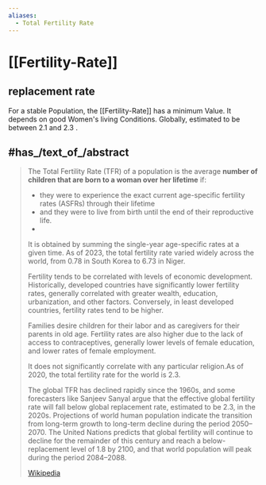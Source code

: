 ```yaml
---
aliases:
  - Total Fertility Rate
---
```


# [[Fertility-Rate]] 

## replacement rate 
For a stable Population, the [[Fertility-Rate]] has a minimum Value. 
It depends on good Women's living Conditions.  Globally, estimated to be between 2.1 and 2.3 .

## #has_/text_of_/abstract 

> The Total Fertility Rate (TFR) of a population is the average __number of children that are born to a woman over her lifetime__ if:
>- they were to experience the exact current age-specific fertility rates (ASFRs) through their lifetime
>- and they were to live from birth until the end of their reproductive life. 
>- 
> It is obtained by summing the single-year age-specific rates at a given time. As of 2023, the total fertility rate varied widely across the world, from 0.78 in South Korea to 6.73 in Niger. 
> 
> Fertility tends to be correlated with levels of economic development. Historically, developed countries have significantly lower fertility rates, generally correlated with greater wealth, education, urbanization, and other factors. Conversely, in least developed countries, fertility rates tend to be higher. 
> 
> Families desire children for their labor and as caregivers for their parents in old age. Fertility rates are also higher due to the lack of access to contraceptives, generally lower levels of female education, and lower rates of female employment. 
> 
> It does not significantly correlate with any particular religion.As of 2020, the total fertility rate for the world is 2.3. 
> 
> The global TFR has declined rapidly since the 1960s, and some forecasters like Sanjeev Sanyal argue that the effective global fertility rate will fall below global replacement rate, estimated to be 2.3, in the 2020s. Projections of world human population indicate the transition from long-term growth to long-term decline during the period 2050–2070. The United Nations predicts that global fertility will continue to decline for the remainder of this century and reach a below-replacement level of 1.8 by 2100, and that world population will peak during the period 2084–2088.
>
> [Wikipedia](https://en.wikipedia.org/wiki/Total%20fertility%20rate)


